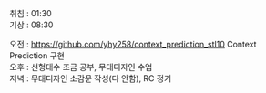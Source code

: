 취침 : 01:30  
기상 : 08:30  
  
오전 : https://github.com/yhy258/context_prediction_stl10 Context Prediction 구현  
오후 : 선형대수 조금 공부, 무대디자인 수업  
저녁 : 무대디자인 소감문 작성(다 안함), RC 정기 
